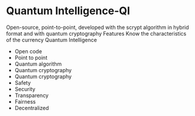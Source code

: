 # Quantum Intelligence-QI
Open-source, point-to-point, developed with the scrypt algorithm in  hybrid format and with quantum cryptography 
Features
Know the characteristics of the currency Quantum Intelligence
- Open code
- Point to point
- Quantum algorithm
- Quantum cryptography 
- Quantum cryptography 
- Safety
- Security
- Transparency
- Fairness
- Decentralized
